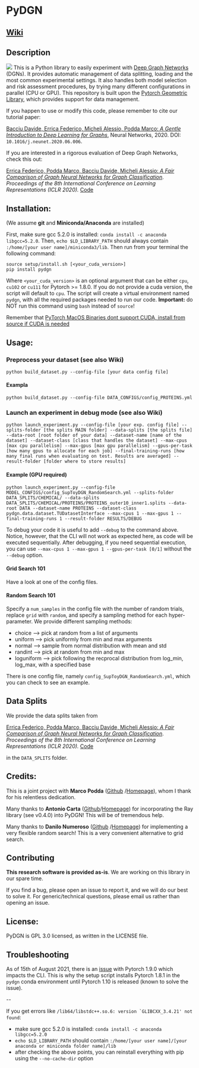 # PyDGN

## [Wiki](https://github.com/diningphil/PyDGN/wiki)

## Description

![](https://github.com/diningphil/PyDGN/blob/master/images/pydgn-logo.png)
This is a Python library to easily experiment
with [Deep Graph Networks](https://www.sciencedirect.com/science/article/pii/S0893608020302197) (DGNs). It provides
automatic management of data splitting, loading and the most common experimental settings. It also handles both model
selection and risk assessment procedures, by trying many different configurations in parallel (CPU or GPU). This
repository is built upon the [Pytorch Geometric Library](https://pytorch-geometric.readthedocs.io/en/latest/), which
provides support for data management.

If you happen to use or modify this code, please remember to cite our tutorial paper:

[Bacciu Davide, Errica Federico, Micheli Alessio, Podda Marco: *A Gentle Introduction to Deep Learning for
Graphs*](https://www.sciencedirect.com/science/article/pii/S0893608020302197), Neural Networks, 2020.
DOI: `10.1016/j.neunet.2020.06.006`.

If you are interested in a rigorous evaluation of Deep Graph Networks, check this out:

[Errica Federico, Podda Marco, Bacciu Davide, Micheli Alessio: *A Fair Comparison of Graph Neural Networks for Graph
Classification*](https://openreview.net/pdf?id=HygDF6NFPB). *Proceedings of the 8th International Conference on Learning
Representations (ICLR 2020).* [Code](https://github.com/diningphil/gnn-comparison)

## Installation:

(We assume **git** and **Miniconda/Anaconda** are installed)

First, make sure gcc 5.2.0 is installed: ``conda install -c anaconda libgcc=5.2.0``. Then, ``echo $LD_LIBRARY_PATH``
should always contain ``:/home/[your user name]/miniconda3/lib``. Then run from your terminal the following command:

    source setup/install.sh [<your_cuda_version>]
    pip install pydgn

Where `<your_cuda_version>` is an optional argument that can be either `cpu`, `cu102` or `cu111` for Pytorch >= 1.8.0.
If you do not provide a cuda version, the script will default to `cpu`. The script will create a virtual environment
named `pydgn`, with all the required packages needed to run our code. **Important:** do NOT run this command
using `bash` instead of `source`!

Remember
that [PyTorch MacOS Binaries dont support CUDA, install from source if CUDA is needed](https://pytorch.org/get-started/locally/)

## Usage:

### Preprocess your dataset (see also Wiki)

    python build_dataset.py --config-file [your data config file]

#### Exampla

    python build_dataset.py --config-file DATA_CONFIGS/config_PROTEINS.yml 

### Launch an experiment in debug mode (see also Wiki)

    python launch_experiment.py --config-file [your exp. config file] --splits-folder [the splits MAIN folder] --data-splits [the splits file] --data-root [root folder of your data] --dataset-name [name of the dataset] --dataset-class [class that handles the dataset] --max-cpus [max cpu parallelism] --max-gpus [max gpu parallelism] --gpus-per-task [how many gpus to allocate for each job] --final-training-runs [how many final runs when evaluating on test. Results are averaged] --result-folder [folder where to store results]

#### Example (GPU required)

    python launch_experiment.py --config-file MODEL_CONFIGS/config_SupToyDGN_RandomSearch.yml --splits-folder DATA_SPLITS/CHEMICAL/ --data-splits DATA_SPLITS/CHEMICAL/PROTEINS/PROTEINS_outer10_inner1.splits --data-root DATA --dataset-name PROTEINS --dataset-class pydgn.data.dataset.TUDatasetInterface --max-cpus 1 --max-gpus 1 --final-training-runs 1 --result-folder RESULTS/DEBUG

To debug your code it is useful to add `--debug` to the command above. Notice, however, that the CLI will not work as
expected here, as code will be executed sequentially. After debugging, if you need sequential execution, you can
use `--max-cpus 1 --max-gpus 1 --gpus-per-task [0/1]` without the `--debug` option.

#### Grid Search 101

Have a look at one of the config files.

#### Random Search 101

Specify a `num_samples` in the config file with the number of random trials, replace `grid`
with `random`, and specify a sampling method for each hyper-parameter. We provide different sampling methods:

- choice --> pick at random from a list of arguments
- uniform --> pick uniformly from min and max arguments
- normal --> sample from normal distribution with mean and std
- randint --> pick at random from min and max
- loguniform --> pick following the recprocal distribution from log_min, log_max, with a specified base

There is one config file, namely `config_SupToyDGN_RandomSearch.yml`, which you can check to see an example.

## Data Splits

We provide the data splits taken from

[Errica Federico, Podda Marco, Bacciu Davide, Micheli Alessio: *A Fair Comparison of Graph Neural Networks for Graph
Classification*](https://openreview.net/pdf?id=HygDF6NFPB). *Proceedings of the 8th International Conference on Learning
Representations (ICLR 2020).* [Code](https://github.com/diningphil/gnn-comparison)

in the `DATA_SPLITS` folder.

## Credits:

This is a joint project with **Marco Podda** ([Github](https://github.com/marcopodda )
/[Homepage](https://sites.google.com/view/marcopodda/home)), whom I thank for his relentless dedication.

Many thanks to **Antonio Carta** ([Github](https://github.com/AntonioCarta )/[Homepage](http://pages.di.unipi.it/carta))
for incorporating the Ray library (see v0.4.0) into PyDGN! This will be of tremendous help.

Many thanks to **Danilo Numeroso** ([Github](https://github.com/danilonumeroso )
/[Homepage](https://pages.di.unipi.it/numeroso/)) for implementing a very flexible random search! This is a very
convenient alternative to grid search.

## Contributing

**This research software is provided as-is**. We are working on this library in our spare time.

If you find a bug, please open an issue to report it, and we will do our best to solve it. For generic/technical
questions, please email us rather than opening an issue.

## License:

PyDGN is GPL 3.0 licensed, as written in the LICENSE file.

## Troubleshooting

As of 15th of August 2021, there is
an [issue](https://discuss.pytorch.org/t/warning-leaking-caffe2-thread-pool-after-fork-function-pthreadpool/127559/2)
with Pytorch 1.9.0 which impacts the CLI. This is why the setup script installs Pytorch 1.8.1 in the `pydgn` conda
environment until Pytorch 1.10 is released (known to solve the issue).

--

If you get errors like ``/lib64/libstdc++.so.6: version `GLIBCXX_3.4.21' not found``:

* make sure gcc 5.2.0 is installed: ``conda install -c anaconda libgcc=5.2.0``
* ``echo $LD_LIBRARY_PATH`` should contain ``:/home/[your user name]/[your anaconda or miniconda folder name]/lib``
* after checking the above points, you can reinstall everything with pip using the ``--no-cache-dir`` option
